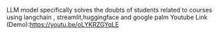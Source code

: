 LLM model specifically solves the doubts of students related to courses using langchain , streamlit,huggingface and google palm
Youtube Link (Demo):https://youtu.be/oLYKRZGYqLE
